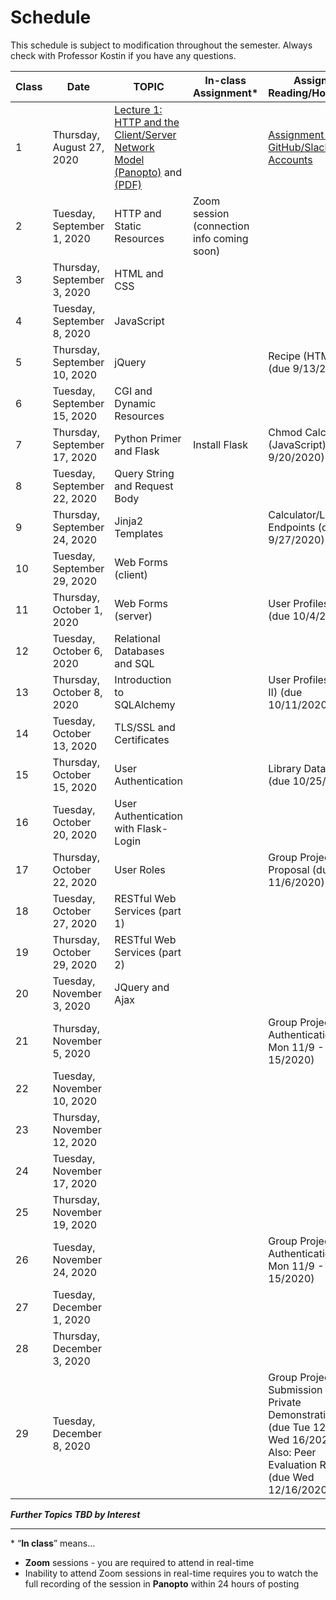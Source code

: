 # Schedule
This schedule is subject to modification throughout the semester. Always check with Professor Kostin if you have any questions.

| Class | Date                         | TOPIC                                                        | In-class Assignment*                       | Assigned Reading/Homework                                    |
| ----- | ---------------------------- | ------------------------------------------------------------ | ------------------------------------------ | ------------------------------------------------------------ |
| 1     | Thursday, August 27, 2020    | [Lecture 1: HTTP and the Client/Server Network Model (Panopto)](https://rochester.hosted.panopto.com/Panopto/Pages/Viewer.aspx?id=8c2473c1-4d2b-4c7f-a834-ac1e0130097b) and [(PDF)](01-http_client-server/http_client-server.pdf) |                                            | [Assignment 1: GitHub/Slack Accounts](assignment01-github-slack/instructions.md) |
| 2     | Tuesday, September 1, 2020   | HTTP and Static Resources                                    | Zoom session (connection info coming soon) |                                                              |
| 3     | Thursday, September 3, 2020  | HTML and CSS                                                 |                                            |                                                              |
| 4     | Tuesday, September 8, 2020   | JavaScript                                                   |                                            |                                                              |
| 5     | Thursday, September 10, 2020 | jQuery                                                       |                                            | Recipe (HTML/CSS) (due 9/13/2020)                            |
| 6     | Tuesday, September 15, 2020  | CGI and Dynamic Resources                                    |                                            |                                                              |
| 7     | Thursday, September 17, 2020 | Python Primer and Flask                                      | Install Flask                              | Chmod Calculator (JavaScript) (due 9/20/2020)                |
| 8     | Tuesday, September 22, 2020  | Query String and Request Body                                |                                            |                                                              |
| 9     | Thursday, September 24, 2020 | Jinja2 Templates                                             |                                            | Calculator/Lotto Endpoints (due 9/27/2020)                   |
| 10    | Tuesday, September 29, 2020  | Web Forms (client)                                           |                                            |                                                              |
| 11    | Thursday, October 1, 2020    | Web Forms (server)                                           |                                            | User Profiles (Part I) (due 10/4/2020)                       |
| 12    | Tuesday, October 6, 2020     | Relational Databases and SQL                                 |                                            |                                                              |
| 13    | Thursday, October 8, 2020    | Introduction to SQLAlchemy                                   |                                            | User Profiles (Part II) (due 10/11/2020)                     |
| 14    | Tuesday, October 13, 2020    | TLS/SSL and Certificates                                     |                                            |                                                              |
| 15    | Thursday, October 15, 2020   | User Authentication                                          |                                            | Library Database (due 10/25/2020)                            |
| 16    | Tuesday, October 20, 2020    | User Authentication with  Flask-Login                        |                                            |                                                              |
| 17    | Thursday, October 22, 2020   | User Roles                                                   |                                            | Group Project Proposal (due Fri 11/6/2020)                   |
| 18    | Tuesday, October 27, 2020    | RESTful Web Services (part 1)                                |                                            |                                                              |
| 19    | Thursday, October 29, 2020   | RESTful Web Services (part 2)                                |                                            |                                                              |
| 20    | Tuesday, November 3, 2020    | JQuery and Ajax                                              |                                            |                                                              |
| 21    | Thursday, November 5, 2020   |                                                              |                                            | Group Project Authentication (due Mon 11/9 - Sun 15/2020)    |
| 22    | Tuesday, November 10, 2020   |                                                              |                                            |                                                              |
| 23    | Thursday, November 12, 2020  |                                                              |                                            |                                                              |
| 24    | Tuesday, November 17, 2020   |                                                              |                                            |                                                              |
| 25    | Thursday, November 19, 2020  |                                                              |                                            |                                                              |
| 26    | Tuesday, November 24, 2020   |                                                              |                                            | Group Project Authentication (due Mon 11/9 - Sun 15/2020)    |
| 27    | Tuesday, December 1, 2020    |                                                              |                                            |                                                              |
| 28    | Thursday, December 3, 2020   |                                                              |                                            |                                                              |
| 29    | Tuesday, December 8, 2020    |                                                              |                                            | Group Project Submission and Private Demonstrations (due Tue 12/8 - Wed 16/2020)<br>Also: Peer Evaluation Rubric (due Wed 12/16/2020) |

***Further Topics TBD by Interest***

<hr>

\* “**In class**” means…

- **Zoom** sessions - you are required to attend in real-time
- Inability to attend Zoom sessions in real-time requires you to watch the full recording of the session in **Panopto** within 24 hours of posting

